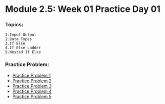 # Module 2.5: Week 01 Practice Day 01

### Topics:
    1.Input Output
    2.Data Types
    3.If Else
    4.If Else Ladder
    5.Nested If Else

### Practice Problem:
- [Practice Problem 1](https://github.com/imsay3m/cs-fundamentals-with-phitron-2023/blob/main/semester-1/introduction-to-c-programming/week-1/module-2.5/practice-problem-01.c)
- [Practice Problem 2](https://github.com/imsay3m/cs-fundamentals-with-phitron-2023/blob/main/semester-1/introduction-to-c-programming/week-1/module-2.5/practice-problem-02.c)
- [Practice Problem 3](https://github.com/imsay3m/cs-fundamentals-with-phitron-2023/blob/main/semester-1/introduction-to-c-programming/week-1/module-2.5/practice-problem-03.c)
- [Practice Problem 4](https://github.com/imsay3m/cs-fundamentals-with-phitron-2023/blob/main/semester-1/introduction-to-c-programming/week-1/module-2.5/practice-problem-04.c)
- [Practice Problem 5](https://github.com/imsay3m/cs-fundamentals-with-phitron-2023/blob/main/semester-1/introduction-to-c-programming/week-1/module-2.5/practice-problem-05.c)